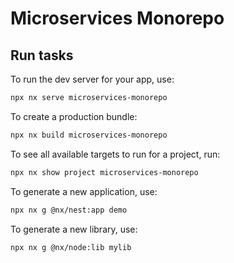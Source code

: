 # Microservices Monorepo

## Run tasks

To run the dev server for your app, use:

```sh
npx nx serve microservices-monorepo
```

To create a production bundle:

```sh
npx nx build microservices-monorepo
```

To see all available targets to run for a project, run:

```sh
npx nx show project microservices-monorepo
```

To generate a new application, use:

```sh
npx nx g @nx/nest:app demo
```

To generate a new library, use:

```sh
npx nx g @nx/node:lib mylib
```

